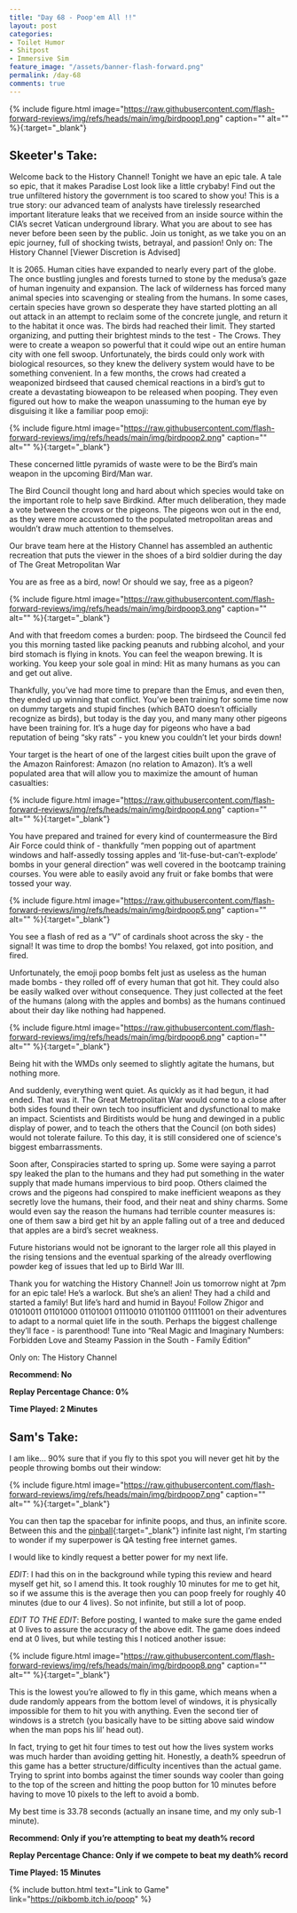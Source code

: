 ```yaml
---
title: "Day 68 - Poop'em All !!"
layout: post
categories:
- Toilet Humor
- Shitpost
- Immersive Sim
feature_image: "/assets/banner-flash-forward.png"
permalink: /day-68
comments: true
---
```


{% include figure.html image="https://raw.githubusercontent.com/flash-forward-reviews/img/refs/heads/main/img/birdpoop1.png" caption="" alt="" %}{:target="_blank"}

## Skeeter's Take:

Welcome back to the History Channel! Tonight we have an epic tale. A tale so epic, that it makes Paradise Lost look like a little crybaby! 
Find out the true unfiltered history the government is too scared to show you! This is a true story: our advanced team of analysts have tirelessly researched important literature leaks that we received from an inside source within the CIA’s secret Vatican underground library. What you are about to see has never before been seen by the public. Join us tonight, as we take you on an epic journey, full of shocking twists, betrayal, and passion! 
Only on: The History Channel
[Viewer Discretion is Advised] 

It is 2065. Human cities have expanded to nearly every part of the globe. The once bustling jungles and forests turned to stone by the medusa’s gaze of human ingenuity and expansion. 
The lack of wilderness has forced many animal species into scavenging or stealing from the humans. In some cases, certain species have grown so desperate they have started plotting an all out attack in an attempt to reclaim some of the concrete jungle, and return it to the habitat it once was. The birds had reached their limit. They started organizing, and putting their brightest minds to the test - The Crows. They were to create a weapon so powerful that it could wipe out an entire human city with one fell swoop. 
Unfortunately, the birds could only work with biological resources, so they knew the delivery system would have to be something convenient. In a few months, the crows had created a weaponized birdseed that caused chemical reactions in a bird’s gut to create a devastating bioweapon to be released when pooping. They even figured out how to make the weapon unassuming to the human eye by disguising it like a familiar poop emoji: 

{% include figure.html image="https://raw.githubusercontent.com/flash-forward-reviews/img/refs/heads/main/img/birdpoop2.png" caption="" alt="" %}{:target="_blank"}

These concerned little pyramids of waste were to be the Bird’s main weapon in the upcoming Bird/Man war. 

The Bird Council thought long and hard about which species would take on the important role to help save Birdkind. After much deliberation, they made a vote between the crows or the pigeons. The pigeons won out in the end, as they were more accustomed to the populated metropolitan areas and wouldn’t draw much attention to themselves. 

Our brave team here at the History Channel has assembled an authentic recreation that puts the viewer in the shoes of a bird soldier during the day of The Great Metropolitan War

You are as free as a bird, now! Or should we say, free as a pigeon? 

{% include figure.html image="https://raw.githubusercontent.com/flash-forward-reviews/img/refs/heads/main/img/birdpoop3.png" caption="" alt="" %}{:target="_blank"}

And with that freedom comes a burden: poop. The birdseed the Council fed you this morning tasted like packing peanuts and rubbing alcohol, and your bird stomach is flying in knots. You can feel the weapon brewing. It is working. You keep your sole goal in mind: Hit as many humans as you can and get out alive. 

Thankfully, you’ve had more time to prepare than the Emus, and even then, they ended up winning that conflict. You’ve been training for some time now on dummy targets and stupid finches (which BATO doesn’t officially recognize as birds), but today is the day you, and many many other pigeons have been training for. It’s a huge day for pigeons who have a bad reputation of being “sky rats” - you knew you couldn’t let your birds down! 

Your target is the heart of one of the largest cities built upon the grave of the Amazon Rainforest: Amazon (no relation to Amazon). It’s a well populated area that will allow you to maximize the amount of human casualties: 

{% include figure.html image="https://raw.githubusercontent.com/flash-forward-reviews/img/refs/heads/main/img/birdpoop4.png" caption="" alt="" %}{:target="_blank"}

You have prepared and trained for every kind of countermeasure the Bird Air Force could think of - thankfully “men popping out of apartment windows and half-assedly tossing apples and ‘lit-fuse-but-can’t-explode’ bombs in your general direction” was well covered in the bootcamp training courses. You were able to easily avoid any fruit or fake bombs that were tossed your way.

{% include figure.html image="https://raw.githubusercontent.com/flash-forward-reviews/img/refs/heads/main/img/birdpoop5.png" caption="" alt="" %}{:target="_blank"}

You see a flash of red as a “V” of cardinals shoot across the sky - the signal! It was time to drop the bombs! You relaxed, got into position, and fired. 

Unfortunately, the emoji poop bombs felt just as useless as the human made bombs - they rolled off of every human that got hit. They could also be easily walked over without consequence. They just collected at the feet of the humans (along with the apples and bombs) as the humans continued about their day like nothing had happened.

{% include figure.html image="https://raw.githubusercontent.com/flash-forward-reviews/img/refs/heads/main/img/birdpoop6.png" caption="" alt="" %}{:target="_blank"}

 Being hit with the WMDs only seemed to slightly agitate the humans, but nothing more. 

And suddenly, everything went quiet. As quickly as it had begun, it had ended. That was it. The Great Metropolitan War would come to a close after both sides found their own tech too insufficient and dysfunctional to make an impact. Scientists and Birditists would be hung and dewinged in a public display of power, and to teach the others that the Council (on both sides) would not tolerate failure. To this day, it is still considered one of science's biggest embarrassments. 

Soon after, Conspiracies started to spring up. Some were saying a parrot spy leaked the plan to the humans and they had put something in the water supply that made humans impervious to bird poop. Others claimed the crows and the pigeons had conspired to make inefficient weapons as they secretly love the humans, their food, and their neat and shiny charms. Some would even say the reason the humans had terrible counter measures is: one of them saw a bird get hit by an apple falling out of a tree and deduced that apples are a bird’s secret weakness. 

Future historians would not be ignorant to the larger role all this played in the rising tensions and the eventual sparking of the already overflowing powder keg of issues that led up to Birld War III. 

Thank you for watching the History Channel! Join us tomorrow night at 7pm for an epic tale! 
He’s a warlock. But she’s an alien! They had a child and started a family! But life’s hard and humid in Bayou! Follow Zhigor and 01010011 01101000 01101001 01110010 01101100 01111001 on their adventures to adapt to a normal quiet life in the south. Perhaps the biggest challenge they’ll face - is parenthood!
Tune into “Real Magic and Imaginary Numbers: Forbidden Love and Steamy Passion in the South  - Family Edition”

Only on: The History Channel 

**Recommend: No**

**Replay Percentage Chance: 0%**

**Time Played: 2 Minutes**

## Sam's Take:

I am like... 90% sure that if you fly to this spot you will never get hit by the people throwing bombs out their window:

{% include figure.html image="https://raw.githubusercontent.com/flash-forward-reviews/img/refs/heads/main/img/birdpoop7.png" caption="" alt="" %}{:target="_blank"}

You can then tap the spacebar for infinite poops, and thus, an infinite score. Between this and the [pinball](https://flash-forward-reviews.github.io/day-67){:target="_blank"} infinite last night, I’m starting to wonder if my superpower is QA testing free internet games.

I would like to kindly request a better power for my next life.

*EDIT*: I had this on in the background while typing this review and heard myself get hit, so I amend this. It took roughly 10 minutes for me to get hit, so if we assume this is the average then you can poop freely for roughly 40 minutes (due to our 4 lives). So not infinite, but still a lot of poop.

*EDIT TO THE EDIT*: Before posting, I wanted to make sure the game ended at 0 lives to assure the accuracy of the above edit. The game does indeed end at 0 lives, but while testing this I noticed another issue:

{% include figure.html image="https://raw.githubusercontent.com/flash-forward-reviews/img/refs/heads/main/img/birdpoop8.png" caption="" alt="" %}{:target="_blank"}

This is the lowest you’re allowed to fly in this game, which means when a dude randomly appears from the bottom level of windows, it is physically impossible for them to hit you with anything. Even the second tier of windows is a stretch (you basically have to be sitting above said window when the man pops his lil’ head out).

In fact, trying to get hit four times to test out how the lives system works was much harder than avoiding getting hit. Honestly, a death% speedrun of this game has a better structure/difficulty incentives than the actual game. Trying to sprint into bombs against the timer sounds way cooler than going to the top of the screen and hitting the poop button for 10 minutes before having to move 10 pixels to the left to avoid a bomb.

My best time is 33.78 seconds (actually an insane time, and my only sub-1 minute).

**Recommend: Only if you’re attempting to beat my death% record** 

**Replay Percentage Chance: Only if we compete to beat my death% record**

**Time Played: 15 Minutes** 

{% include button.html text="Link to Game" link="https://pikbomb.itch.io/poop" %}